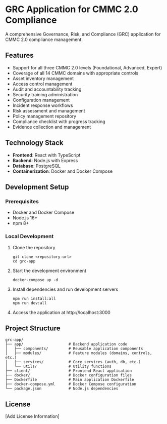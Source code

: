 # GRC Application for CMMC 2.0 Compliance

A comprehensive Governance, Risk, and Compliance (GRC) application for CMMC 2.0 compliance management.

## Features

- Support for all three CMMC 2.0 levels (Foundational, Advanced, Expert)
- Coverage of all 14 CMMC domains with appropriate controls
- Asset inventory management
- Access control management
- Audit and accountability tracking
- Security training administration
- Configuration management
- Incident response workflows
- Risk assessment and management
- Policy management repository
- Compliance checklist with progress tracking
- Evidence collection and management

## Technology Stack

- **Frontend**: React with TypeScript
- **Backend**: Node.js with Express
- **Database**: PostgreSQL
- **Containerization**: Docker and Docker Compose

## Development Setup

### Prerequisites
- Docker and Docker Compose
- Node.js 16+
- npm 8+

### Local Development

1. Clone the repository
   ```
   git clone <repository-url>
   cd grc-app
   ```

2. Start the development environment
   ```
   docker-compose up -d
   ```

3. Install dependencies and run development servers
   ```
   npm run install:all
   npm run dev:all
   ```

4. Access the application at http://localhost:3000

## Project Structure

```
grc-app/
├── app/                    # Backend application code
│   ├── components/         # Reusable application components
│   ├── modules/            # Feature modules (domains, controls, etc.)
│   ├── services/           # Core services (auth, db, etc.)
│   └── utils/              # Utility functions
├── client/                 # Frontend React application
├── docker/                 # Docker configuration files
├── Dockerfile              # Main application Dockerfile
├── docker-compose.yml      # Docker Compose configuration
└── package.json            # Node.js dependencies
```

## License

[Add License Information]
